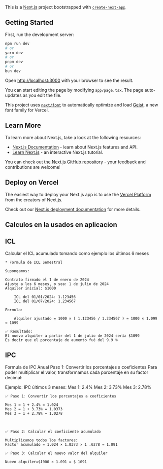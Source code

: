This is a [Next.js](https://nextjs.org) project bootstrapped with [`create-next-app`](https://nextjs.org/docs/app/api-reference/cli/create-next-app).

## Getting Started

First, run the development server:

```bash
npm run dev
# or
yarn dev
# or
pnpm dev
# or
bun dev
```

Open [http://localhost:3000](http://localhost:3000) with your browser to see the result.

You can start editing the page by modifying `app/page.tsx`. The page auto-updates as you edit the file.

This project uses [`next/font`](https://nextjs.org/docs/app/building-your-application/optimizing/fonts) to automatically optimize and load [Geist](https://vercel.com/font), a new font family for Vercel.

## Learn More

To learn more about Next.js, take a look at the following resources:

- [Next.js Documentation](https://nextjs.org/docs) - learn about Next.js features and API.
- [Learn Next.js](https://nextjs.org/learn) - an interactive Next.js tutorial.

You can check out [the Next.js GitHub repository](https://github.com/vercel/next.js) - your feedback and contributions are welcome!

## Deploy on Vercel

The easiest way to deploy your Next.js app is to use the [Vercel Platform](https://vercel.com/new?utm_medium=default-template&filter=next.js&utm_source=create-next-app&utm_campaign=create-next-app-readme) from the creators of Next.js.

Check out our [Next.js deployment documentation](https://nextjs.org/docs/app/building-your-application/deploying) for more details.


## Calculos en la usados en aplicacion

## ICL
Calcular el ICL acumulado tomando como ejemplo los últimos 6 meses

    * Formula de ICL Semestral
    
    Supongamos:

    Contrato firmado el 1 de enero de 2024
    Ajuste a los 6 meses, o sea: 1 de julio de 2024
    Alquiler inicial: $1000

        ICL del 01/01/2024: 1.123456
        ICL del 01/07/2024: 1.234567

    Formula:

        Alquiler ajustado = 1000 × ( 1.123456 / 1.234567 ) ≈ 1000 × 1.099 ≈ 1099

    ✅ Resultado:
    El nuevo alquiler a partir del 1 de julio de 2024 sería $1099 
    Es decir que el porcentaje de aumento fué del 9.9 %           

## IPC

Formula de IPC Anual
Paso 1: Convertir los porcentajes a coeficientes
Para poder multiplicar el valor, transformamos cada porcentaje en su factor decimal:

Ejemplo:
IPC últimos 3 meses:
    Mes 1: 2.4%
    Mes 2: 3.73%
    Mes 3: 2.78%

    ✅ Paso 1: Convertir los porcentajes a coeficientes

    Mes 1 = 1 + 2.4% = 1.024
    Mes 2 = 1 + 3.73% = 1.0373
    Mes 3 = 1 + 2.78% = 1.0278
​
    
    ✅ Paso 2: Calcular el coeficiente acumulado
    
    Multiplicamos todos los factores:
    Factor acumulado = 1.024 × 1.0373 × 1 .0278 ≈ 1.091

    ✅ Paso 3: Calcular el nuevo valor del alquiler
    
    Nuevo alquiler=$1000 × 1.091 = $ 1091

